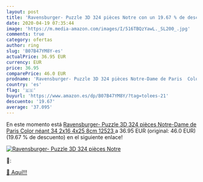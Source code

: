 ```yaml
---
layout: post
title: 'Ravensburger- Puzzle 3D 324 pièces Notre con un 19.67 % de descuento'
date: 2020-04-19 07:35:44
image: 'https://m.media-amazon.com/images/I/516TBQzYawL._SL200_.jpg'
comments: true
category: ofertas
author: ring
slug: 'B07B47YM8Y-es'
actualPrice: 36.95 EUR
currency: EUR
price: 36.95
comparePrice: 46.0 EUR
prodname: 'Ravensburger- Puzzle 3D 324 pièces Notre-Dame de Paris  Color néant  34 2x16 4x25 8cm  12523 '
country: 'es'
flag: '🇪🇸'
buyurl: 'https://www.amazon.es/dp/B07B47YM8Y/?tag=tolees-21'
descuento: '19.67'
average: '37.095'
---
```


En este momento está [Ravensburger- Puzzle 3D 324 pièces Notre-Dame de Paris  Color néant  34 2x16 4x25 8cm  12523 ](https://www.amazon.es/dp/B07B47YM8Y/?tag=tolees-21) a 36.95 EUR (original: 46.0 EUR) (19.67 %  de descuento) en el siguiente enlace!

[![Ravensburger- Puzzle 3D 324 pièces Notre](https://m.media-amazon.com/images/I/516TBQzYawL._SL200_.jpg)](https://www.amazon.es/dp/B07B47YM8Y/?tag=tolees-21)

🔎:


[🛒 Aquí!!!](https://www.amazon.es/dp/B07B47YM8Y/?tag=tolees-21)
